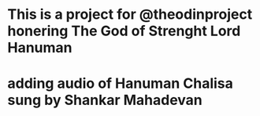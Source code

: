 # This is a project for @theodinproject honering The God of Strenght Lord Hanuman
# adding audio of Hanuman Chalisa sung by Shankar Mahadevan
